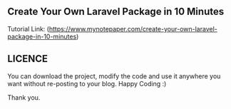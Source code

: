 ## Create Your Own Laravel Package in 10 Minutes
Tutorial Link: (https://www.mynotepaper.com/create-your-own-laravel-package-in-10-minutes)

## LICENCE
You can download the project, modify the code and use it anywhere you want without re-posting to your blog. Happy Coding :)

Thank you.